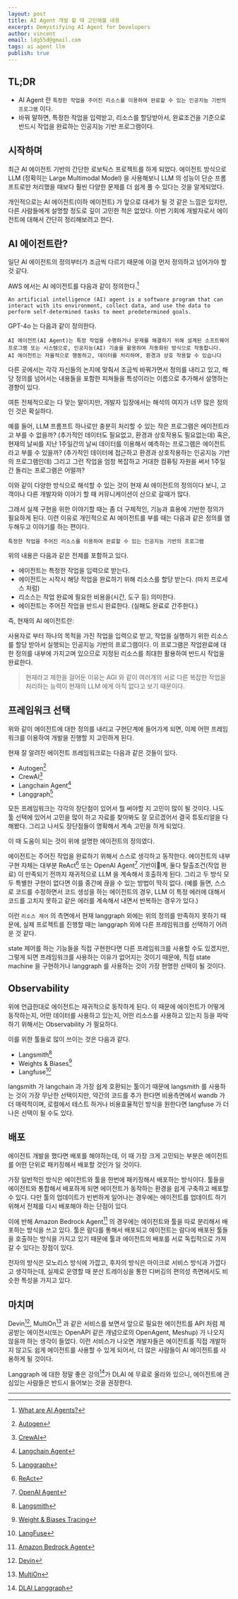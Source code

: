 ```yaml
---
layout: post
title: AI Agent 개발 할 때 고민해볼 내용
excerpt: Demystifying AI Agent for Developers
author: vincent
email: ldg55d@gmail.com
tags: ai agent llm
publish: true
---
```


## TL;DR

- AI Agent 란 `특정한 작업을 주어진 리소스를 이용하여 완료할 수 있는 인공지능 기반의 프로그램` 이다.
- 바꿔 말하면, 특정한 작업을 입력받고, 리소스를 할당받아서, 완료조건을 기준으로 반드시 작업을 완료하는 인공지능 기반 프로그램이다.

## 시작하며

최근 AI 에이전트 기반의 간단한 로보틱스 프로젝트를 하게 되었다. 에이전트 방식으로 LLM (정확히는 Large Multimodal Model) 을 사용해보니 LLM 의 성능이 단순 프롬프트로만 처리했을 때보다 훨씬 다양한 문제를 더 쉽게 풀 수 있다는 것을 알게되었다.

개인적으로는 AI 에이전트(이하 에이전트) 가 앞으로 대세가 될 것 같은 느낌은 있지만, 다른 사람들에게 설명할 정도로 깊이 고민한 적은 없었다. 이번 기회에 개발자로서 에이전트에 대해서 간단히 정리해보려고 한다.

## AI 에이전트란?

일단 AI 에이전트의 정의부터가 조금씩 다르기 때문에 이걸 먼저 정의하고 넘어가야 할 것 같다.

AWS 에서는 AI 에이전트를 다음과 같이 정의한다.[^1]

```text
An artificial intelligence (AI) agent is a software program that can interact with its environment, collect data, and use the data to perform self-determined tasks to meet predetermined goals.
```

GPT-4o 는 다음과 같이 정의한다.

```text
AI 에이전트(AI Agent)는 특정 작업을 수행하거나 문제를 해결하기 위해 설계된 소프트웨어 프로그램 또는 시스템으로, 인공지능(AI) 기술을 활용하여 자동화된 방식으로 작동합니다. AI 에이전트는 자율적으로 행동하고, 데이터를 처리하며, 환경과 상호 작용할 수 있습니다
```

다른 곳에서는 각각 자신들의 논지에 맞춰서 조금씩 바꿔가면서 정의를 내리고 있고, 해당 정의를 넘어서는 내용들을 포함한 피쳐들을 특성이라는 이름으로 추가해서 설명하는 경향이 있다.

여튼 전체적으로는 다 맞는 말이지만, 개발자 입장에서는 해석의 여지가 너무 많은 정의인 것은 확실하다.

예를 들어, LLM 프롬프트 하나로만 충분히 처리할 수 있는 작은 프로그램은 에이전트라고 부를 수 없을까? (추가적인 데이터도 필요없고, 환경과 상호작용도 필요없는데)
혹은, 현재의 날씨를 지난 1주일간의 날씨 데이터를 이용해서 예측하는 프로그램은 에이전트라고 부를 수 있을까? (추가적인 데이터에 접근하고 환경과 상호작용하는 인공지능 기반의 프로그램인데) 그리고 그런 작업을 엄청 복잡하고 거대한 컴퓨팅 자원을 써서 1주일간 돌리는 프로그램은 어떨까?

이와 같이 다양한 방식으로 해석할 수 있는 것이 현재 AI 에이전트의 정의이다 보니, 고객이나 다른 개발자와 이야기 할 때 커뮤니케이션이 산으로 갈때가 많다.

그래서 실제 구현을 위한 이야기할 때는 좀 더 구체적인, 기능과 효용에 기반한 정의가 필요하게 된다. 이런 이유로 개인적으로 AI 에이전트를 부를 때는 다음과 같은 정의를 염두해두고 이야기를 하는 편이다.

```text
특정한 작업을 주어진 리소스를 이용하여 완료할 수 있는 인공지능 기반의 프로그램
```

위의 내용은 다음과 같은 전제를 포함하고 있다.

- 에이전트는 특정한 작업을 입력으로 받는다.
- 에이전트는 시작시 해당 작업을 완료하기 위해 리소스를 할당 받는다. (마치 프로세스 처럼)
- 리소스는 작업 완료에 필요한 비용을(시간, 도구 등) 의미한다.
- 에이전트는 주어진 작업을 반드시 완료한다. (실패도 완료로 간주한다.)

즉, 현재의 AI 에이전트란:

사용자로 부터 하나의 목적을 가진 작업을 입력으로 받고, 작업을 실행하기 위한 리소스를 할당 받아서 실행되는 인공지능 기반의 프로그램이다. 이 프로그램은 작업완료에 대한 정의를 내부에 가지고며 있으므로 지정된 리소스를 최대한 활용하여 반드시 작업을 완료한다.

> 현재라고 제한을 걸어둔 이유는 AGI 와 같이 여러개의 서로 다른 복잡한 작업을 처리하는 능력이 현재의 LLM 에게 아직 없다고 보기 때문이다.

## 프레임워크 선택

위와 같이 에이전트에 대한 정의를 내리고 구현단계에 들어가게 되면, 이제 어떤 프레임워크를 이용하여 개발을 진행할 지 고민하게 된다.

현재 잘 알려진 에이전트 프레임워크로는 다음과 같은 것들이 있다.

- Autogen[^2]
- CrewAI[^3]
- Langchain Agent[^4]
- Langgraph[^5]

모든 프레임워크는 각각의 장단점이 있어서 뭘 써야할 지 고민이 많이 될 것이다. 나도 툴 선택에 있어서 고민을 많이 하고 자료를 찾아봐도 잘 모르겠어서 결국 튜토리얼을 다 해봤다. 그리고 나서도 장단점들이 명확해서 계속 고민을 하게 되었다.

이 때 도움이 되는 것이 위에 설명한 에이전트의 정의였다.

에이전트는 주어진 작업을 완료하기 위해서 스스로 생각하고 동작한다.
에이전트의 내부 구현 자체는 대부분 ReAct[^6] 또는 OpenAI Agent[^7] 기반이며, 둘다 탈출조건(작업 완료) 이 만족되기 전까지 재귀적으로 LLM 을 계속해서 호출하게 된다. 그리고 두 방식 모두 특별한 구현이 없다면 이를 중간에 끊을 수 있는 방법이 딱히 없다.
(예를 들면, 스스로 코드를 수정하면서 코드 생성을 하는 에이전트의 경우, LLM 이 특정 에러에 대해서 코드를 고치지 못하고 같은 에러를 계속해서 내면서 반복하는 경우가 있다.)

이런 `리소스 제어` 의 측면에서 현재 langgraph 외에는 위의 정의를 만족하지 못하기 때문에, 실제 프로젝트를 진행할 때는 langgraph 외에 다른 프레임워크를 선택하기 어려운 것 같다.

state 제어를 하는 기능들을 직접 구현한다면 다른 프레임워크를 사용할 수도 있겠지만, 그렇게 되면 프레임워크를 사용하는 이유가 없어지는 것이기 때문에, 직접 state machine 을 구현하거나 langgraph 를 사용하는 것이 가장 현명한 선택이 될 것이다.

## Observability

위에 언급한대로 에이전트는 재귀적으로 동작하게 된다. 이 때문에 에이전트가 어떻게 동작하는지, 어떤 데이터를 사용하고 있는지, 어떤 리소스를 사용하고 있는지 등을 파악하기 위해서는 Observability 가 필요하다.

이를 위한 툴들로 많이 쓰이는 것은 다음과 같다.

- Langsmith[^8]
- Weights & Biases[^9]
- Langfuse[^10]

langsmith 가 langchain 과 가장 쉽게 호환되는 툴이기 때문에 langsmith 를 사용하는 것이 가장 무난한 선택이지만, 약간의 코드를 추가 한다면 비용측면에서 wandb 가 더 매력적이며, 로컬에서 테스트 하거나 비용효율적인 방식을 원한다면 langfuse 가 더 나은 선택이 될 수도 있다.

## 배포

에이전트 개발을 했다면 배포를 해야하는데, 이 때 가장 크게 고민되는 부분은 에이전트를 어떤 단위로 패키징해서 배포할 것인가 일 것이다.

가장 일반적인 방식은 에이전트와 툴을 한번에 패키징해서 배포하는 방식이다. 툴들을 에이전트와 통합해서 배포하게 되면 에이전트가 동작하는 환경을 쉽게 구축하고 배포할 수 있다. 다만 툴의 업데이트가 빈번하게 일어나는 경우에는 에이전트를 업데이트 하기 위해서 전체를 다시 배포해야 하는 단점이 있다.

이에 반해 Amazon Bedrock Agent[^11] 의 경우에는 에이전트와 툴을 따로 분리해서 배포하는 방식을 쓰고 있다. 툴은 람다를 통해서 배포되고 에이전트는 람다에 배포된 툴들을 호출하는 방식을 가지고 있기 때문에 툴과 에이전트의 배포를 서로 독립적으로 가져갈 수 있다는 장점이 있다.

전자의 방식은 모노리스 방식에 가깝고, 후자의 방식은 마이크로 서비스 방식과 가깝다고 생각하는데, 실제로 운영할 때 분산 트레이싱을 통한 디버깅의 편의성 측면에서도 비슷한 특성을 가지고 있다.

## 마치며

Devin[^12], MultiOn[^13] 과 같은 서비스를 보면서 앞으로 필요한 에이전트를 API 처럼 제공받는 에이전시(또는 OpenAPI 같은 개념으로의 OpenAgent, Meshup) 가 나오지 않을까 하는 생각이 들었다. 이런 서비스가 나오면 개발자들은 에이전트를 직접 개발하지 않고도 쉽게 에이전트를 사용할 수 있게 되어서, 더 많은 사람들이 AI 에이전트를 사용하게 될 것이다.

Langgraph 에 대한 정말 좋은 강의[^14]가 DLAI 에 무료로 올라와 있으니, 에이전트에 관심있는 사람들은 반드시 들어보는 것을 권장한다.

---

[^1]: [What are AI Agents?](https://aws.amazon.com/what-is/ai-agents/)
[^2]: [Autogen](https://microsoft.github.io/autogen/)
[^3]: [CrewAI](https://www.crewai.com/)
[^4]: [Langchain Agent](https://python.langchain.com/v0.1/docs/modules/agents/)
[^5]: [Langgraph](https://langchain-ai.github.io/langgraph/)
[^6]: [ReAct](https://python.langchain.com/v0.1/docs/modules/agents/agent_types/react/)
[^7]: [OpenAI Agent](https://platform.openai.com/docs/guides/function-calling)
[^8]: [Langsmith](https://www.langchain.com/langsmith)
[^9]: [Weight & Biases Tracing](https://wandb.ai/site/traces)
[^10]: [LangFuse](https://langfuse.com/)
[^11]: [Amazon Bedrock Agent](https://aws.amazon.com/ko/bedrock/agents/)
[^12]: [Devin](https://www.cognition.ai/blog/introducing-devin)
[^13]: [MultiOn](https://www.multion.ai/)
[^14]: [DLAI Langgraph](https://learn.deeplearning.ai/courses/ai-agents-in-langgraph/)
